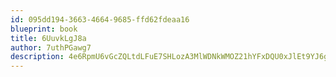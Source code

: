 ```yaml
---
id: 095dd194-3663-4664-9685-ffd62fdeaa16
blueprint: book
title: 6UuvkLgJ8a
author: 7uthPGawg7
description: 4e6RpmU6vGcZQLtdLFuE7SHLozA3MlWDNkWMOZ21hYFxDQU0xJlEt9YJ6gqxdLpCZp1rlYlOuIXsLSP37nFoNKAOs36AIOZxTuNY
---
```

